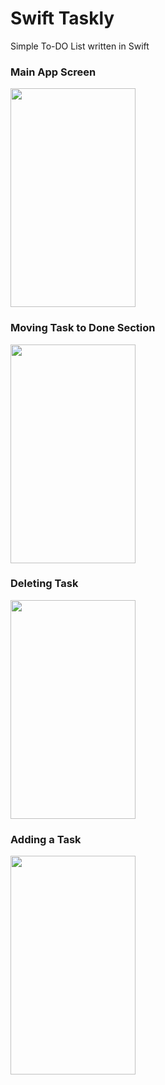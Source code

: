 # Swift Taskly

Simple To-DO List written in Swift

### Main App Screen

<a target='_blank'><img class='header-img' width=200px height=350px src='https://raw.githubusercontent.com/MtsRovari/Swift-Taskly/master/Taskly/System/Assets.xcassets/app_screenshot.png' /></a>

### Moving Task to Done Section

<a target='_blank'><img class='header-img' width=200px height=350px src='https://raw.githubusercontent.com/MtsRovari/Swift-Taskly/master/Taskly/System/Assets.xcassets/move_to_done.png' /></a>

### Deleting Task

<a target='_blank'><img class='header-img' width=200px height=350px src='https://github.com/MtsRovari/Swift-Taskly/blob/master/Taskly/System/Assets.xcassets/delete_task.png?raw=true' /></a>

### Adding a Task

<a target='_blank'><img class='header-img' width=200px height=350px src='https://github.com/MtsRovari/Swift-Taskly/blob/master/Taskly/System/Assets.xcassets/add_a_task.png?raw=true' /></a>

